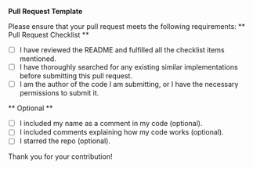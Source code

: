 **Pull Request Template**

Please ensure that your pull request meets the following requirements:
** Pull Request Checklist **
- [ ] I have reviewed the README and fulfilled all the checklist items mentioned.
- [ ] I have thoroughly searched for any existing similar implementations before submitting this pull request.
- [ ] I am the author of the code I am submitting, or I have the necessary permissions to submit it.
 
** Optional **
- [ ] I included my name as a comment in my code (optional).
- [ ] I included comments explaining how my code works (optional).
- [ ] I starred the repo (optional).

Thank you for your contribution!
